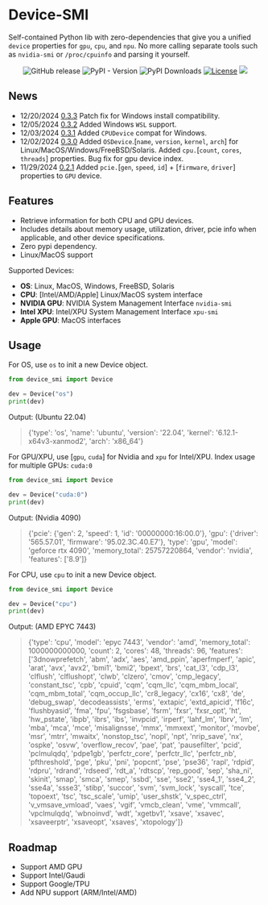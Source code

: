 # Device-SMI

Self-contained Python lib with zero-dependencies that give you a unified `device` properties for `gpu`, `cpu`, and `npu`. No more calling separate tools such as `nvidia-smi` or `/proc/cpuinfo` and parsing it yourself.

<p align="center">
    <a href="https://github.com/ModelCloud/Device-SMI/releases" style="text-decoration:none;"><img alt="GitHub release" src="https://img.shields.io/github/release/ModelCloud/Device-SMI.svg"></a>
    <a href="https://pypi.org/project/device-smi/" style="text-decoration:none;"><img alt="PyPI - Version" src="https://img.shields.io/pypi/v/device-smi"></a>
    <a href="https://pepy.tech/projects/device-smi" style="text-decoration:none;"><img src="https://static.pepy.tech/badge/device-smi" alt="PyPI Downloads"></a>
    <a href="https://github.com/ModelCloud/Device-SMI/blob/main/LICENSE"><img src="https://img.shields.io/pypi/l/device-smi" alt="License"></a>
    <a href="https://huggingface.co/modelcloud/"><img src="https://img.shields.io/badge/🤗%20Hugging%20Face-ModelCloud-%23ff8811.svg"></a>
</p>

## News
* 12/20/2024 [0.3.3](https://github.com/ModelCloud/Device-SMI/releases/tag/v0.3.3) Patch fix for Windows install compatibility.
* 12/05/2024 [0.3.2](https://github.com/ModelCloud/Device-SMI/releases/tag/v0.3.2) Added Windows `WSL` support.
* 12/03/2024 [0.3.1](https://github.com/ModelCloud/Device-SMI/releases/tag/v0.3.1) Added `CPUDevice` compat for Windows.
* 12/02/2024 [0.3.0](https://github.com/ModelCloud/Device-SMI/releases/tag/v0.3.0) Added `OSDevice`.[`name`, `version`, `kernel`, `arch`] for Linux/MacOS/Windows/FreeBSD/Solaris. Added `cpu.`[`count`, `cores`, `threads`] properties. Bug fix for gpu device index. 
* 11/29/2024 [0.2.1](https://github.com/ModelCloud/Device-SMI/releases/tag/v0.2.1) Added `pcie.`[`gen`, `speed`, `id`] + [`firmware`, `driver`] properties to `GPU` device.

## Features

- Retrieve information for both CPU and GPU devices.
- Includes details about memory usage, utilization, driver, pcie info when applicable, and other device specifications.
- Zero pypi dependency.
- Linux/MacOS support

Supported Devices:

- **OS**: Linux, MacOS, Windows, FreeBSD, Solaris
- **CPU**: [Intel/AMD/Apple] Linux/MacOS system interface
- **NVIDIA GPU**: NVIDIA System Management Interface `nvidia-smi`
- **Intel XPU**: Intel/XPU System Management Interface `xpu-smi`
- **Apple GPU**: MacOS interfaces

## Usage

For OS, use `os` to init a new Device object.

```py
from device_smi import Device

dev = Device("os")
print(dev)
```

Output: (Ubuntu 22.04)

> {'type': 'os', 'name': 'ubuntu', 'version': '22.04', 'kernel': '6.12.1-x64v3-xanmod2', 'arch': 'x86_64'}

For GPU/XPU, use [`gpu`, `cuda`] for Nvidia and `xpu` for Intel/XPU. Index usage for multiple GPUs: `cuda:0`

```py
from device_smi import Device

dev = Device("cuda:0")
print(dev)
```

Output: (Nvidia 4090)

> {'pcie': {'gen': 2, 'speed': 1, 'id': '00000000:16:00.0'}, 'gpu': {'driver': '565.57.01', 'firmware': '95.02.3C.40.E7'}, 'type': 'gpu', 'model': 'geforce rtx 4090', 'memory_total': 25757220864, 'vendor': 'nvidia', 'features': ['8.9']}

For CPU, use `cpu` to init a new Device object. 

```py
from device_smi import Device

dev = Device("cpu")
print(dev)
```

Output: (AMD EPYC 7443)

> {'type': 'cpu', 'model': 'epyc 7443', 'vendor': 'amd', 'memory_total': 1000000000000, 'count': 2, 'cores': 48, 'threads': 96, 'features': ['3dnowprefetch', 'abm', 'adx', 'aes', 'amd_ppin', 'aperfmperf', 'apic', 'arat', 'avx', 'avx2', 'bmi1', 'bmi2', 'bpext', 'brs', 'cat_l3', 'cdp_l3', 'clflush', 'clflushopt', 'clwb', 'clzero', 'cmov', 'cmp_legacy', 'constant_tsc', 'cpb', 'cpuid', 'cqm', 'cqm_llc', 'cqm_mbm_local', 'cqm_mbm_total', 'cqm_occup_llc', 'cr8_legacy', 'cx16', 'cx8', 'de', 'debug_swap', 'decodeassists', 'erms', 'extapic', 'extd_apicid', 'f16c', 'flushbyasid', 'fma', 'fpu', 'fsgsbase', 'fsrm', 'fxsr', 'fxsr_opt', 'ht', 'hw_pstate', 'ibpb', 'ibrs', 'ibs', 'invpcid', 'irperf', 'lahf_lm', 'lbrv', 'lm', 'mba', 'mca', 'mce', 'misalignsse', 'mmx', 'mmxext', 'monitor', 'movbe', 'msr', 'mtrr', 'mwaitx', 'nonstop_tsc', 'nopl', 'npt', 'nrip_save', 'nx', 'ospke', 'osvw', 'overflow_recov', 'pae', 'pat', 'pausefilter', 'pcid', 'pclmulqdq', 'pdpe1gb', 'perfctr_core', 'perfctr_llc', 'perfctr_nb', 'pfthreshold', 'pge', 'pku', 'pni', 'popcnt', 'pse', 'pse36', 'rapl', 'rdpid', 'rdpru', 'rdrand', 'rdseed', 'rdt_a', 'rdtscp', 'rep_good', 'sep', 'sha_ni', 'skinit', 'smap', 'smca', 'smep', 'ssbd', 'sse', 'sse2', 'sse4_1', 'sse4_2', 'sse4a', 'ssse3', 'stibp', 'succor', 'svm', 'svm_lock', 'syscall', 'tce', 'topoext', 'tsc', 'tsc_scale', 'umip', 'user_shstk', 'v_spec_ctrl', 'v_vmsave_vmload', 'vaes', 'vgif', 'vmcb_clean', 'vme', 'vmmcall', 'vpclmulqdq', 'wbnoinvd', 'wdt', 'xgetbv1', 'xsave', 'xsavec', 'xsaveerptr', 'xsaveopt', 'xsaves', 'xtopology']}


## Roadmap

- Support AMD GPU
- Support Intel/Gaudi
- Support Google/TPU
- Add NPU support (ARM/Intel/AMD)
